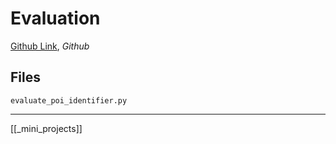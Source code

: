 # Evaluation

[Github Link](https://github.com/udacity/ud120-projects/tree/master/evaluation), _Github_

## Files

`evaluate_poi_identifier.py`

---

[[_mini_projects]]
